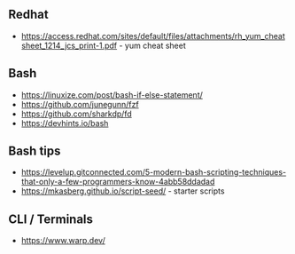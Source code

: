 ## Redhat

- https://access.redhat.com/sites/default/files/attachments/rh_yum_cheatsheet_1214_jcs_print-1.pdf - yum cheat sheet

## Bash

- https://linuxize.com/post/bash-if-else-statement/
- https://github.com/junegunn/fzf
- https://github.com/sharkdp/fd
- https://devhints.io/bash

## Bash tips

- https://levelup.gitconnected.com/5-modern-bash-scripting-techniques-that-only-a-few-programmers-know-4abb58ddadad
- https://mkasberg.github.io/script-seed/ - starter scripts

## CLI / Terminals

- https://www.warp.dev/

